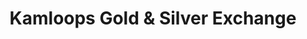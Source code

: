 ---
title: "Kamloops Gold & Silver Exchange"
url: /kamloops/kamloops-gold-and-silver-exchange/
shop: jewelry
---